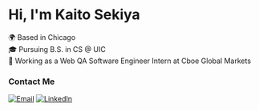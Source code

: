 # Hi, I'm Kaito Sekiya
🌍 Based in Chicago  
🎓 Pursuing B.S. in CS @ UIC  
🏢 Working as a Web QA Software Engineer Intern at Cboe Global Markets

### Contact Me
[![Email](https://custom-icon-badges.demolab.com/badge/mail-0078D4.svg?style=for-the-badge&logo=mail&logoColor=fff)](mailto:markzhdan@gmail.com)
[![LinkedIn](https://custom-icon-badges.demolab.com/badge/LinkedIn-0A66C2?style=for-the-badge&logo=linkedin-white&logoColor=fff)](https://linkedin.com/in/kaitosekiya)
